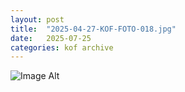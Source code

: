 ```yaml
---
layout:	post
title:	"2025-04-27-KOF-FOTO-018.jpg"
date:	2025-07-25
categories:	kof archive
---
```


![Image Alt](https://k0f.github.io/assets/2025-04-27-KOF-FOTO-018.jpg)